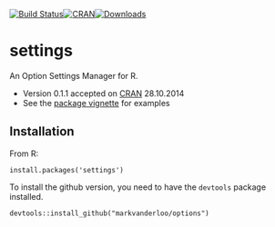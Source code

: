 [![Build Status](https://travis-ci.org/markvanderloo/settings.svg)](https://travis-ci.org/markvanderloo/settings)[![CRAN](http://www.r-pkg.org/badges/version/settings)](http://cran.r-project.org/web/packages/settings/NEWS)[![Downloads](http://cranlogs.r-pkg.org/badges/settings)](http://cran.r-project.org/package=settings/) 

settings
=======

An Option Settings Manager for R.

* Version 0.1.1 accepted on [CRAN](http://cran.r-project.org/web/packages/settings/index.html) 28.10.2014
* See the [package vignette](http://cran.r-project.org/web/packages/settings/vignettes/settings.html) for examples

Installation
---------------
From R:
```
install.packages('settings')
```


To install the github version, you need to have the ```devtools``` package installed.
```
devtools::install_github("markvanderloo/options")
```

